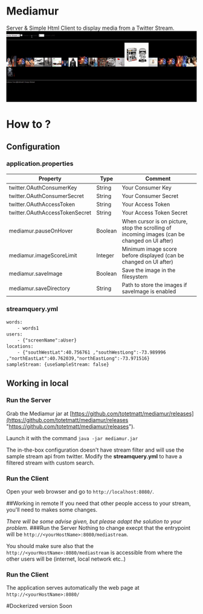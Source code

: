 # Mediamur
Server & Simple Html Client to display media from a Twitter Stream.
![Mediamur Example ](./doc/MediaMur.gif)
# How to ?
## Configuration
### application.properties
| Property                       | Type    | Comment        |
|------------------------------ | ------- | --------------- |
| twitter.OAuthConsumerKey      | String  |Your Consumer Key|
| twitter.OAuthConsumerSecret   | String  |Your Consumer Secret |
| twitter.OAuthAccessToken      | String  |Your Access Token |
| twitter.OAuthAccessTokenSecret| String  | Your Access Token Secret |
| mediamur.pauseOnHover         | Boolean | When cursor is on picture, stop the scrolling of incoming images (can be changed on UI after) |
| mediamur.imageScoreLimit      | Integer | Minimum image score before displayed (can be changed on UI after)|
| mediamur.saveImage            | Boolean | Save the image in the filesystem |
| mediamur.saveDirectory        | String  | Path to store the images if saveImage is enabled |

### streamquery.yml
```
words:
    - words1
users:
    - {"screenName":aUser}
locations:
    - {"southWestLat":40.756761 ,"southWestLong":-73.989996 ,"northEastLat":40.762039,"northEastLong":-73.971516} 
sampleStream: {useSampleStream: false}
```

## Working in local
### Run the Server
Grab the Mediamur jar at [https://github.com/totetmatt/mediamur/releases](https://github.com/totetmatt/mediamur/releases "https://github.com/totetmatt/mediamur/releases").

Launch it with the command `java -jar mediamur.jar`

The in-the-box configuration doesn't have stream filter and will use the sample stream api from twitter. Modify the **streamquery.yml** to have a filtered stream with custom search.

### Run the Client
Open your web browser and go to `http://localhost:8080/`.

##Working in remote
If you need that other people access to your stream, you'll need to makes some changes.

*There will be some advise given, but please adapt the solution to your problem.*
###Run the Server
Nothing to change execpt that the entrypoint will be `http://<yourHostName>:8080/mediastream`.

You should make sure also that the `http://<yourHostName>:8080/mediastream` is accessible from where the other users will be (internet, local network etc..)

### Run the Client
The application serves automatically the web page at `http://<yourHostName>:8080/`

#Dockerized version
Soon
